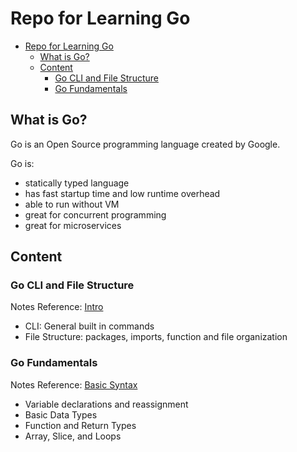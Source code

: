 # Repo for Learning Go

- [Repo for Learning Go](#repo-for-learning-go)
  - [What is Go?](#what-is-go)
  - [Content](#content)
    - [Go CLI and File Structure](#go-cli-and-file-structure)
    - [Go Fundamentals](#go-fundamentals)

## What is Go?

Go is an Open Source programming language created by Google.

Go is:

- statically typed language
- has fast startup time and low runtime overhead
- able to run without VM
- great for concurrent programming
- great for microservices

## Content

### Go CLI and File Structure

Notes Reference: [Intro](./notes/intro.md)

- CLI: General built in commands
- File Structure: packages, imports, function and file organization

### Go Fundamentals

Notes Reference: [Basic Syntax](./notes/basic.md)

- Variable declarations and reassignment
- Basic Data Types
- Function and Return Types
- Array, Slice, and Loops
